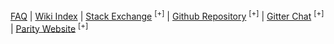 [FAQ](FAQ) | [Wiki Index](README.md) | [Stack Exchange](https://ethereum.stackexchange.com/questions/tagged/parity?sort=votes&pageSize=50) <sup>[+]</sup> | [Github Repository](https://github.com/paritytech/parity) <sup>[+]</sup> | [Gitter Chat](https://gitter.im/ethcore/parity) <sup>[+]</sup> | [Parity Website](https://parity.io) <sup>[+]</sup>
